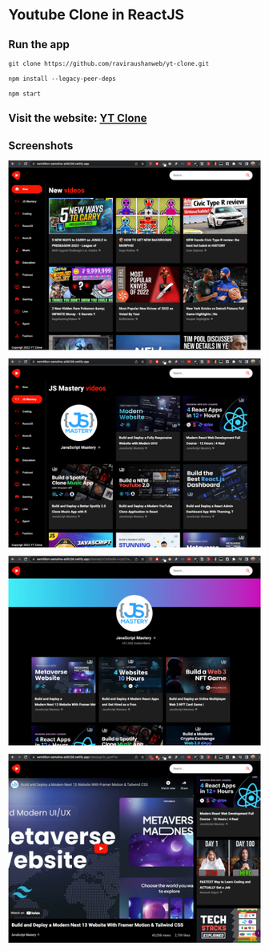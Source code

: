 # Youtube Clone in ReactJS

## Run the app

```
git clone https://github.com/raviraushanweb/yt-clone.git
```

```
npm install --legacy-peer-deps
```

```
npm start
```

## Visit the website: [YT Clone](https://vermillion-semolina-a08336.netlify.app/)

## Screenshots

![Homepage](./docs/YT%20Clone%204.png)

![Category Page](./docs/YT%20Clone%203.png)

![Channel Profile](./docs/YT%20Clone%202.png)

![Video Player](./docs/YT%20Clone%201.png)

